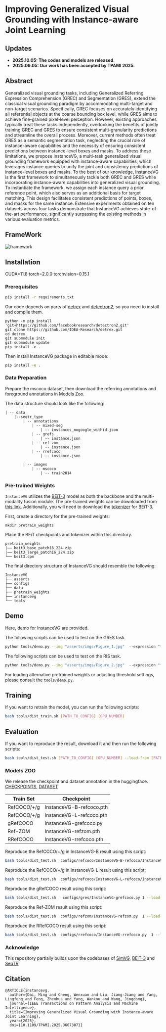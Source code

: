 #  Improving Generalized Visual Grounding with Instance-aware Joint Learning

## Updates

- **2025.10.05: The codes and models are released.**
- **2025.09.05: Our work has been accepted by TPAMI 2025.**

## Abstract
Generalized visual grounding tasks, including Generalized Referring Expression Comprehension (GREC) and Segmentation (GRES), extend the classical visual grounding paradigm by accommodating multi-target and non-target scenarios. Specifically, GREC focuses on accurately identifying all referential objects at the coarse bounding box level, while GRES aims to achieve fine-grained pixel-level perception. However, existing approaches typically treat these tasks independently, overlooking the benefits of jointly training GREC and GRES to ensure consistent multi-granularity predictions and streamline the overall process. Moreover, current methods often treat GRES as a semantic segmentation task, neglecting the crucial role of instance-aware capabilities and the necessity of ensuring consistent predictions between instance-level boxes and masks. To address these limitations, we propose InstanceVG, a multi-task generalized visual grounding framework equipped with instance-aware capabilities, which leverages instance queries to unify the joint and consistency predictions of instance-level boxes and masks. To the best of our knowledge, InstanceVG is the first framework to simultaneously tackle both GREC and GRES while incorporating instance-aware capabilities into generalized visual grounding. To instantiate the framework, we assign each instance query a prior reference point, which also serves as an additional basis for target matching. This design facilitates consistent predictions of points, boxes, and masks for the same instance. Extensive experiments obtained on ten datasets across four tasks demonstrate that InstanceVG achieves state-of-the-art performance, significantly surpassing the existing methods in various evaluation metrics.

## FrameWork
![framework](./asserts/instancevg.jpg) 

## Installation
CUDA=11.8
torch=2.0.0
torchvision=0.15.1

### Prerequisites

```bash
pip install -r requirements.txt
```

Our code depends on parts of [detrex](https://detrex.readthedocs.io/en/latest/tutorials/Installation.html) and [detectron2](https://github.com/facebookresearch/detectron2), so you need to install and compile them.
```
python -m pip install 'git+https://github.com/facebookresearch/detectron2.git'
git clone https://github.com/IDEA-Research/detrex.git
cd detrex
git submodule init
git submodule update
pip install -e .
```

Then install InstanceVG package in editable mode:
```bash
pip install -e .
```


### Data Preparation

Prepare the mscoco dataset, then download the referring annotations and foreground annotations in [Models Zoo](###models-zoo).

The data structure should look like the following:
```
| -- data
    |--seqtr_type
        | -- annotations
            | -- mixed-seg
                | -- instances_nogoogle_withid.json
            | -- grefs
                | -- instance.json
            | -- ref-zom
                | -- instance.json
            | -- rrefcoco
                | -- instance.json

        | -- images
            | -- mscoco
                | -- train2014
```

### Pre-trained Weights

`InstanceVG` utilizes the [BEiT-3](https://github.com/microsoft/unilm/blob/master/beit3/README.md) model as both the backbone and the multi-modality fusion module. The pre-trained weights can be downloaded from [this link](https://github.com/microsoft/unilm/blob/master/beit3/README.md#download-checkpoints). Additionally, you will need to download the [tokenizer](https://github.com/microsoft/unilm/blob/master/beit3/README.md#text-tokenizer) for BEiT-3.

First, create a directory for the pre-trained weights:

```
mkdir pretrain_weights
```
Place the BEiT checkpoints and tokenizer within this directory.

```
pretrain_weights
|—— beit3_base_patch16_224.zip
|—— beit3_large_patch16_224.zip
└── beit3.spm
```


The final directory structure of InstanceVG should resemble the following:
```
InstanceVG
├── asserts
├── configs
├── data
├── pretrain_weights
├── instancevg
└── tools
```

## Demo

Here, demo for InstanceVG are provided.

The following scripts can be used to test on the GRES task.
```bash
python tools/demo.py --img "asserts/imgs/Figure_1.jpg"  --expression "three skateboard guys" --config  "configs/gres/InstanceVG-grefcoco.py"  --checkpoint  /PATH/TO/InstanceVG-grefcoco.pth 
```

The following scripts can be used to test on the RIS task.
```bash
python tools/demo.py --img "asserts/imgs/Figure_2.jpg"  --expression "full half fruit" --config  "configs/refcoco/InstanceVG-refcoco.py"  --checkpoint  /PATH/TO/InstanceVG-refcoco.pth 
```

For loading alternative pretrained weights or adjusting threshold settings, please consult the `tools/demo.py`.


## Training

If you want to retrain the model, you can run the following scripts:
```bash
bash tools/dist_train.sh [PATH_TO_CONFIG] [GPU_NUMBER]
```


## Evaluation

If you want to reproduce the result, download it and then run the following scripts:
```bash
bash tools/dist_test.sh [PATH_TO_CONFIG] [GPU_NUMBER] --load-from [PATH_TO_CHECKPOINT_FILE]
```

### Models ZOO

We release the checkpoint and dataset annotation in the huggingface. [CHECKPOINTS](https://huggingface.co/Dmmm997/InstanceVG), [DATASET](https://huggingface.co/datasets/Dmmm997/InstanceVG-Data)

| Train Set | Checkpoint|
| --------- | --------- |
| RefCOCO/+/g  | InstanceVG-B-refcoco.pth |
| RefCOCO/+/g  | InstanceVG-L-refcoco.pth | 
| gRefCOCO  | InstanceVG-grefcoco.py |
| Ref-ZOM  | InstanceVG-refzom.pth |
| RRefCOCO  | InstanceVG-rrefcoco.pth |


Reproduce the RefCOCO/+/g in InstanceVG-B result using this script:
```bash
bash tools/dist_test.sh  configs/refcoco/InstanceVG-B-refcoco/InstanceVG-B-refcoco.py  1 --load-from  work_dir/refcoco/InstanceVG-B-refcoco/InstanceVG-B-refcoco.pth
```

Reproduce the RefCOCO/+/g in InstanceVG-L result using this script:
```bash
bash tools/dist_test.sh  configs/refcoco/InstanceVG-L-refcoco/InstanceVG-L-refcoco.py  1 --load-from  work_dir/refcoco/InstanceVG-L-refcoco/InstanceVG-L-refcoco.pth
```

Reproduce the gRefCOCO result using this script:
```bash
bash tools/dist_test.sh   configs/gres/InstanceVG-grefcoco.py 1 --load-from  work_dir/gres/InstanceVG-grefcoco/InstanceVG-grefcoco.pth 
```

Reproduce the Ref-ZOM result using this script:
```bash
bash tools/dist_test.sh  configs/refzom/InstanceVG-refzom.py  1 --load-from  work_dir/refzom/InstanceVG-refzom/InstanceVG-refzom.pth
```

Reproduce the RRefCOCO result using this script:
```bash
bash tools/dist_test.sh  configs/rrefcoco/InstanceVG-rrefcoco.py  1 --load-from  work_dir/rrefcoco/InstanceVG-rrefcoco/InstanceVG-rrefcoco.pth
```


### Acknowledge
This repository partially builds upon the codebases of [SimVG](https://github.com/Dmmm1997/SimVG/), [BEiT-3](https://github.com/microsoft/unilm/tree/master/beit3) and [SeqTR](https://github.com/seanzhuh/SeqTR).

## Citation
```
@ARTICLE{instancevg,
  author={Dai, Ming and Cheng, Wenxuan and Liu, Jiang-Jiang and Yang, Lingfeng and Feng, Zhenhua and Yang, Wankou and Wang, Jingdong},
  journal={IEEE Transactions on Pattern Analysis and Machine Intelligence}, 
  title={Improving Generalized Visual Grounding with Instance-aware Joint Learning}, 
  year={2025},
  doi={10.1109/TPAMI.2025.3607387}}
```